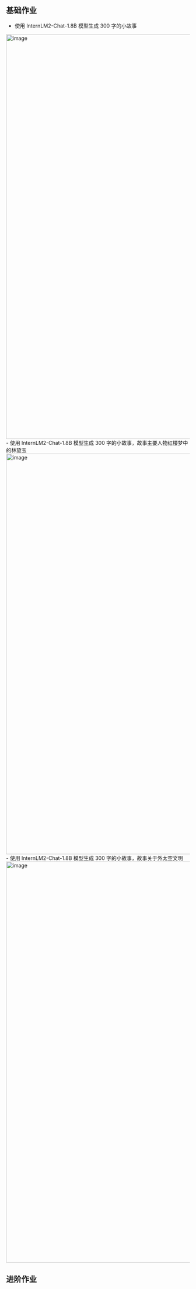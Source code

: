 ## 基础作业
- 使用 InternLM2-Chat-1.8B 模型生成 300 字的小故事
<img width="1106" alt="image" src="https://github.com/tangyanlin/llm_notes/assets/2775580/8873f09a-b019-4195-8bdc-7c88ecf73ad5">
- 使用 InternLM2-Chat-1.8B 模型生成 300 字的小故事，故事主要人物红楼梦中的林黛玉
<img width="1095" alt="image" src="https://github.com/tangyanlin/llm_notes/assets/2775580/a1e9434a-c53b-4043-b83a-0014298b2fdf">
- 使用 InternLM2-Chat-1.8B 模型生成 300 字的小故事，故事关于外太空文明
<img width="1096" alt="image" src="https://github.com/tangyanlin/llm_notes/assets/2775580/7359edef-3f25-4d7d-9bee-b2aeda80bee9">

## 进阶作业
